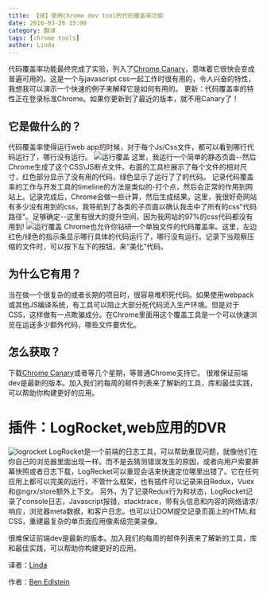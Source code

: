 ```yaml
---
title: 【译】使用chrome dev tool的代码覆盖率功能
date: 2018-03-28 15:00
category: 翻译
tags: [chrome tools]
author: Linda
---
```


代码覆盖率功能最终完成了实验，列入了[Chrome Canary](https://www.google.com/chrome/browser/canary.html)，意味着它很快会变成普遍可用的。这是一个与javascript css一起工作时很有用的，令人兴奋的特性，我想我可以演示一个快速的例子来解释它是如何有用的。
更新：代码覆盖率的特性正在登录标准Chrome。如果你更新到了最近的版本，就不用Canary了！

<!-- more -->

## 它是做什么的？
代码覆盖率使得运行web app的时候，对于每个Js/Css文件，都可以看到哪行代码运行了，哪行没有运行。
![运行覆盖](https://futu.im//images/chrome-dev-tool/1.png)
这里，我运行一个简单的静态页面--然后Chrome生成了这个CSS\JS断点文件。右面的工具栏展示了每个文件的相对尺寸，红色部分显示了没有用的代码，绿色显示了运行了了的代码。
记录代码覆盖率的工作与开发工具的timeline的方法是类似的-打个点，然后会正常的作用到网站上。记录完成后，Chrome会做一些计算，然后生成结果。这里，我很好奇网站有多少没有用到的css，我导航到了各类的子页面以确认我击中了所有的css"代码路径"。足够确定--这里有很大的提升空间，因为我网站的97%的css代码都没有用到!
![运行覆盖](https://futu.im//images/chrome-dev-tool/2.png)
Chrome也允许你钻研一个单独文件的代码覆盖率。这里，左边红色/绿色的指示条显示哪行具体的代码运行了，哪行没有运行。记录下当观察压缩的文件时，可以按下左下的按钮，来“美化”代码。
## 为什么它有用？
当在做一个很复杂的或者长期的项目时，很容易堆积死代码。如果使用webpack或其他JS编译系统，有工具可以阻止大部分死代码流入生产环境。但是对于CSS，这样做有一点欺骗成分。在Chrome里面用这个覆盖工具是一个可以快速浏览在运送多少额外代码，哪些文件要优化。
## 怎么获取？
下载[Chrome Canary](https://www.google.com/chrome/browser/canary.html)或者等几个星期，等普通Chrome支持它。
很难保证前端dev是最新的版本。加入我们的每周的邮件列表来了解新的工具，库和最佳实践，可以帮助你构建更好的应用。
# 插件：LogRocket,web应用的DVR
![logrocket](https://futu.im//images/chrome-dev-tool/3.png)
LogRocket是一个前端的日志工具，可以帮助重现问题，就像他们在你自己的浏览器里面出现一样。而不是去猜测错误发生的原因，或者向用户索要屏幕快照或者日志下载，LogRecket可以重现会话来快速定位哪里出错了。它在任何应用上都可以完美的运行，不管什么框架，也有插件可以记录来自Redux，Vuex 和@ngrx/store额外上下文。
另外，为了记录Redux行为和状态，LogRocket记录了console日志，Javascript报错，stacktrace，带有头信息和内容的网络请求/响应，浏览器meta数据，和客户日志。也可以让DOM提交记录页面上的HTML和CSS，重建最复杂的单页面应用像素级完美录像。


很难保证前端dev是最新的版本。加入我们的每周的邮件列表来了解新的工具，库和最佳实践，可以帮助你构建更好的应用。

译者：[Linda](https://github.com/Linda)

作者：[Ben Edlstein](https://blog.logrocket.com/@edelstein?source=post_header_lockup)
